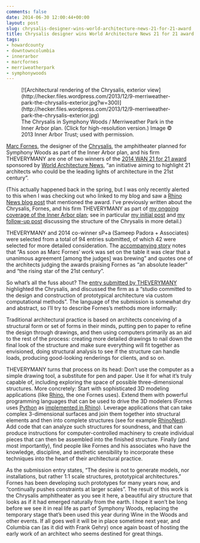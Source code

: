 ```yaml
---
comments: false
date: 2014-06-30 12:00:44+00:00
layout: post
slug: chrysalis-designer-wins-world-architecture-news-21-for-21-award
title: Chrysalis designer wins World Architecture News 21 for 21 award
tags:
- howardcounty
- downtowncolumbia
- innerarbor
- marcfornes
- merriweatherpark
- symphonywoods
---
```


<figure markdown="1">
[![Architectural rendering of the Chrysalis, exterior view](http://hecker.files.wordpress.com/2013/12/9-merriweather-park-the-chrysalis-exterior.jpg?w=300)](http://hecker.files.wordpress.com/2013/12/9-merriweather-park-the-chrysalis-exterior.jpg)
<figcaption>The Chrysalis in Symphony Woods / Merriweather Park in the Inner Arbor plan. (Click for high-resolution version.) Image © 2013 Inner Arbor Trust; used with permission.</figcaption>
</figure>

[Marc Fornes](http://theverymany.com/about/), the designer of the [Chrysalis](http://theverymany.com/buildings/13_merriweather-park/), the amphitheater planned for Symphony Woods as part of the Inner Arbor plan, and his firm THEVERYMANY are one of two winners of the [2014 WAN 21 for 21 award](http://backstage.worldarchitecturenews.com/wanawards/award/sector/21-for-21-14) sponsored by [World Architecture News](http://www.worldarchitecturenews.com), “an initiative aiming to highlight 21 architects who could be the leading lights of architecture in the 21st century”.

(This actually happened back in the spring, but I was only recently alerted to this when I was checking out who linked to my blog and saw a [Rhino News blog post](http://blog.rhino3d.com/2014/06/chrysalis-amphitheater-at-merriweather.html) that mentioned the award. I’ve previously written about the Chrysalis, Fornes, and his firm THEVERYMANY as part of [my ongoing coverage of the Inner Arbor plan](/tag/innerarbor); see in particular [my initial post](/2013/12/09/the-inner-arbor-plan-takes-shape-part-6/) and [my follow-up post](/2014/02/25/the-inner-arbor-plan-takes-shape-part-9-piecing-together-the-chrysalis/) discussing the structure of the Chrysalis in more detail.)

THEVERYMANY and 2014 co-winner sP+a (Sameep Padora + Associates) were selected from a total of 94 entries submitted, of which 42 were selected for more detailed consideration. The [accompanying story](http://www.worldarchitecturenews.com/index.php?fuseaction=wanappln.projectview&upload_id=24221&q=fornes) notes that “As soon as Marc Fornes’ work was set on the table it was clear that a unanimous agreement [among the judges] was brewing” and quotes one of the architects judging the awards praising Fornes as “an absolute leader” and “the rising star of the 21st century”.

So what’s all the fuss about? The [entry submitted by THEVERYMANY](http://backstage.worldarchitecturenews.com/wanawards/project/chrysalis/) highlighted the Chrysalis, and discussed the firm as a “studio committed to the design and construction of prototypical architecture via custom computational methods”. The language of the submission is somewhat dry and abstract, so I’ll try to describe Fornes’s methods more informally:

Traditional architectural practice is based on architects conceiving of a structural form or set of forms in their minds, putting pen to paper to refine the design through drawings, and then using computers primarily as an aid to the rest of the process: creating more detailed drawings to nail down the final look of the structure and make sure everything will fit together as envisioned, doing structural analysis to see if the structure can handle loads, producing good-looking renderings for clients, and so on.

THEVERYMANY turns that process on its head: Don’t use the computer as a simple drawing tool, a substitute for pen and paper. Use it for what it’s truly capable of, including exploring the space of possible three-dimensional structures. More concretely: Start with sophisticated 3D modeling applications (like [Rhino](http://www.rhino3d.com), the one Fornes uses). Extend them with powerful programming languages that can be used to drive the 3D modelers (Fornes uses [Python](https://www.python.org) as [implemented in Rhino](http://wiki.mcneel.com/developer/python)). Leverage applications that can take complex 3-dimensional surfaces and join them together into structural elements and then into complete structures (see for example [RhinoNest](http://www.rhinonest.com/page/what-s-rhinonest)). Add code that can analyze such structures for soundness, and that can produce instructions for computer-controlled machinery to create individual pieces that can then be assembled into the finished structure. Finally (and most importantly), find people like Fornes and his associates who have the knowledge, discipline, and aesthetic sensibility to incorporate these techniques into the heart of their architectural practice.

As the submission entry states, “The desire is not to generate models, nor installations, but rather 1:1 scale structures, prototypical architectures.” Fornes has been developing such prototypes for many years now, and “continually pushes constraints at larger scales”. The result of this work is the Chrysalis amphitheater as you see it here, a beautiful airy structure that looks as if it had emerged naturally from the earth. I hope it won’t be long before we see it in real life as part of Symphony Woods, replacing the temporary stage that’s been used this year during Wine in the Woods and other events. If all goes well it will be in place sometime next year, and Columbia can (as it did with Frank Gehry) once again boast of hosting the early work of an architect who seems destined for great things.
